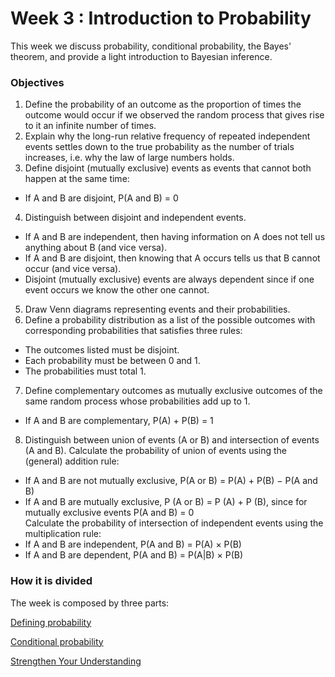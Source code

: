 # Week 3 : Introduction to Probability

This week we discuss probability, conditional probability, the Bayes' theorem, and provide a light introduction to Bayesian inference.  

### Objectives

1) Define the probability of an outcome as the proportion of times the outcome would occur if we observed the random process that gives rise to it an infinite number of times.  
2) Explain why the long-run relative frequency of repeated independent events settles down to the true probability as the number of trials increases, i.e. why the law of large numbers holds.  
3) Define disjoint (mutually exclusive) events as events that cannot both happen at the same time:  
- If A and B are disjoint, P(A and B) = 0  
4) Distinguish between disjoint and independent events.  
- If A and B are independent, then having information on A does not tell us anything about B (and vice versa).
- If A and B are disjoint, then knowing that A occurs tells us that B cannot occur (and vice versa).
- Disjoint (mutually exclusive) events are always dependent since if one event occurs we know the other one cannot.  
5) Draw Venn diagrams representing events and their probabilities.  
6) Define a probability distribution as a list of the possible outcomes with corresponding probabilities that satisfies three rules:
- The outcomes listed must be disjoint.
- Each probability must be between 0 and 1.
- The probabilities must total 1.
7) Define complementary outcomes as mutually exclusive outcomes of the same random process whose probabilities add up to 1.  
- If A and B are complementary, P(A) + P(B) = 1
8) Distinguish between union of events (A or B) and intersection of events (A and B). 
Calculate the probability of union of events using the (general) addition rule:  
- If A and B are not mutually exclusive, P(A or B) = P(A) + P(B) − P(A and B)
- If A and B are mutually exclusive, P (A or B) = P (A) + P (B), since for mutually exclusive events P(A and B) = 0  
Calculate the probability of intersection of independent events using the multiplication rule:
- If A and B are independent, P(A and B) = P(A) × P(B)
- If A and B are dependent, P(A and B) = P(A|B) × P(B)

### How it is divided

The week is composed by three parts:

[Defining probability](1.%20Defining%20Probability.ipynb)

[Conditional probability](2.%20Conditional%20Probability.ipynb)

[Strengthen Your Understanding](Exercises.ipynb)  
